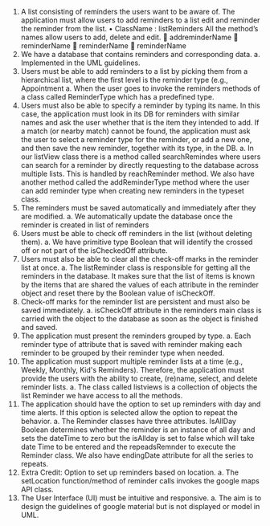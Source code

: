 1.	A list consisting of reminders the users want to be aware of. The application must allow users to add reminders to a list edit and reminder the reminder from the list.
•	ClassName : listReminders
All the method’s names allow users to add, delete and edit.
	addreminderName
	reminderName
	reminderName
	reminderName
2.	We have a database that contains reminders and corresponding data.
a.	Implemented in the UML guidelines.
3.	Users must be able to add reminders to a list by picking them from a hierarchical list, where the first level is the reminder type (e.g., Appointment
a.	When the user goes to invoke the reminders methods of a class called ReminderType which has a predefined type.
4.	Users must also be able to specify a reminder by typing its name. In this case, the application must look in its DB for reminders with similar names and ask the user whether that is the item they intended to add. If a match (or nearby match) cannot be found, the application must ask the user to select a reminder type for the reminder, or add a new one, and then save the new reminder, together with its type, in the DB.
a.	In our listView class there is a method called searchRemindes where users can search for a reminder by directly requesting to the database across multiple lists. This is handled by reachReminder method. We also have another method called the addReminderType method where the user can add reminder type when creating new reminders in the typeset class.
5.	The reminders must be saved automatically and immediately after they are modified.
a.	We automatically update the database once the reminder is created in list of reminders
6.	 Users must be able to check off reminders in the list (without deleting them).
a.	We have primitive type Boolean that will identify the crossed off or not part of the isCheckedOff attribute.
7.	Users must also be able to clear all the check-off marks in the reminder list at once.
a.	The listReminder class is responsible for getting all the reminders in the database. It makes sure that the list of items is known by the items that are shared the values of each attribute in the reminder object and reset there by the Boolean value of isCheckOff.
8.	Check-off marks for the reminder list are persistent and must also be saved immediately.
a.	isCheckOff attribute in the reminders main class is carried with the object to the database as soon as the object is finished and saved.
9.	The application must present the reminders grouped by type.
a.	Each reminder type of attribute that is saved with reminder making each reminder to be grouped by their reminder type when needed.
10.	The application must support multiple reminder lists at a time (e.g., Weekly, Monthly, Kid's Reminders). Therefore, the application must provide the users with the ability to create, (re)name, select, and delete reminder lists.
a.	The class called listviews is a collection of objects the list Reminder we have access to all the methods.
11.	The application should have the option to set up reminders with day and time alerts. If this option is selected allow the option to repeat the behavior.
a.	The Reminder classes have three attributes. IsAllDay Boolean determines whether the reminder is an instance of all day and sets the dateTime to zero but the isAllday is set to false which will take date Time to be entered and the repeadsRemnder to execute the Reminder class. We also have endingDate attribute for all the series to repeats.
12.	Extra Credit: Option to set up reminders based on location.
a.	The setLocation function/method of reminder calls invokes the google maps API class.
13.	The User Interface (UI) must be intuitive and responsive.
a.	The aim is to design the guidelines of google material but is not displayed or model in UML.


